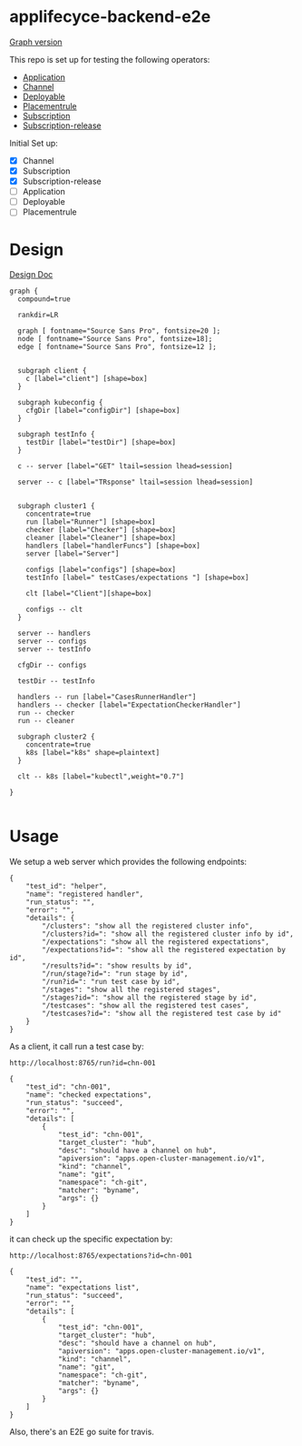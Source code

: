 # applifecyce-backend-e2e

[Graph version](https://hackmd.io/mbBSgnYITLmN4W-C0L4DRw)

This repo is set up for testing the following operators:
- [Application](https://github.com/open-cluster-management/multicloud-operators-application)
- [Channel](https://github.com/open-cluster-management/multicloud-operators-channel)
- [Deployable](https://github.com/open-cluster-management/multicloud-operators-deployable)
- [Placementrule](https://github.com/open-cluster-management/multicloud-operators-placementrule)
- [Subscription](https://github.com/open-cluster-management/multicloud-operators-subscription)
- [Subscription-release](https://github.com/open-cluster-management/multicloud-operators-subscription-release)

Initial Set up:
- [x] Channel
- [x] Subscription
- [x] Subscription-release
- [ ] Application
- [ ] Deployable
- [ ] Placementrule

# Design
[Design Doc](https://docs.google.com/document/d/1YEnw_EYrcMzUAR4P2QrNvaQwCq_ogujKl2yoDL8giWo/edit)

```graphviz
graph {
  compound=true

  rankdir=LR

  graph [ fontname="Source Sans Pro", fontsize=20 ];
  node [ fontname="Source Sans Pro", fontsize=18];
  edge [ fontname="Source Sans Pro", fontsize=12 ];


  subgraph client {
    c [label="client"] [shape=box]
  }
  
  subgraph kubeconfig {
    cfgDir [label="configDir"] [shape=box]
  }
  
  subgraph testInfo {
    testDir [label="testDir"] [shape=box]
  }
  
  c -- server [label="GET" ltail=session lhead=session]
  
  server -- c [label="TRsponse" ltail=session lhead=session]
  
  
  subgraph cluster1 {
    concentrate=true
    run [label="Runner"] [shape=box]
    checker [label="Checker"] [shape=box]
    cleaner [label="Cleaner"] [shape=box]
    handlers [label="handlerFuncs"] [shape=box]
    server [label="Server"]
    
    configs [label="configs"] [shape=box]
    testInfo [label=" testCases/expectations "] [shape=box]

    clt [label="Client"][shape=box]
    
    configs -- clt
  }
    
  server -- handlers
  server -- configs
  server -- testInfo
  
  cfgDir -- configs
  
  testDir -- testInfo
  
  handlers -- run [label="CasesRunnerHandler"]
  handlers -- checker [label="ExpectationCheckerHandler"]
  run -- checker
  run -- cleaner
  
  subgraph cluster2 {
    concentrate=true
    k8s [label="k8s" shape=plaintext]
  }
  
  clt -- k8s [label="kubectl",weight="0.7"]

}
     
```


# Usage
We setup a web server which provides the following endpoints:

```
{
	"test_id": "helper",
	"name": "registered handler",
	"run_status": "",
	"error": "",
	"details": {
		"/clusters": "show all the registered cluster info",
		"/clusters?id=": "show all the registered cluster info by id",
		"/expectations": "show all the registered expectations",
		"/expectations?id=": "show all the registered expectation by id",
		"/results?id=": "show results by id",
		"/run/stage?id=": "run stage by id",
		"/run?id=": "run test case by id",
		"/stages": "show all the registered stages",
		"/stages?id=": "show all the registered stage by id",
		"/testcases": "show all the registered test cases",
		"/testcases?id=": "show all the registered test case by id"
	}
}
```

As a client, it call run a test case by:
```
http://localhost:8765/run?id=chn-001

{
	"test_id": "chn-001",
	"name": "checked expectations",
	"run_status": "succeed",
	"error": "",
	"details": [
		{
			"test_id": "chn-001",
			"target_cluster": "hub",
			"desc": "should have a channel on hub",
			"apiversion": "apps.open-cluster-management.io/v1",
			"kind": "channel",
			"name": "git",
			"namespace": "ch-git",
			"matcher": "byname",
			"args": {}
		}
	]
}
```

it can check up the specific expectation by:
```
http://localhost:8765/expectations?id=chn-001

{
	"test_id": "",
	"name": "expectations list",
	"run_status": "succeed",
	"error": "",
	"details": [
		{
			"test_id": "chn-001",
			"target_cluster": "hub",
			"desc": "should have a channel on hub",
			"apiversion": "apps.open-cluster-management.io/v1",
			"kind": "channel",
			"name": "git",
			"namespace": "ch-git",
			"matcher": "byname",
			"args": {}
		}
	]
}
```

Also, there's an E2E go suite for travis.

